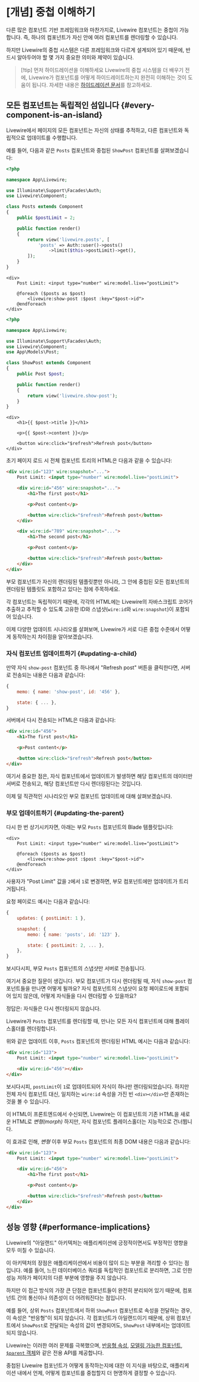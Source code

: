 # [개념] 중첩 이해하기
다른 많은 컴포넌트 기반 프레임워크와 마찬가지로, Livewire 컴포넌트는 중첩이 가능합니다. 즉, 하나의 컴포넌트가 자신 안에 여러 컴포넌트를 렌더링할 수 있습니다.

하지만 Livewire의 중첩 시스템은 다른 프레임워크와 다르게 설계되어 있기 때문에, 반드시 알아두어야 할 몇 가지 중요한 의미와 제약이 있습니다.

> [!tip] 먼저 하이드레이션을 이해하세요
> Livewire의 중첩 시스템을 더 배우기 전에, Livewire가 컴포넌트를 어떻게 하이드레이트하는지 완전히 이해하는 것이 도움이 됩니다. 자세한 내용은 [하이드레이션 문서](/livewire/3.x/hydration)를 참고하세요.

## 모든 컴포넌트는 독립적인 섬입니다 {#every-component-is-an-island}

Livewire에서 페이지의 모든 컴포넌트는 자신의 상태를 추적하고, 다른 컴포넌트와 독립적으로 업데이트를 수행합니다.

예를 들어, 다음과 같은 `Posts` 컴포넌트와 중첩된 `ShowPost` 컴포넌트를 살펴보겠습니다:

```php
<?php

namespace App\Livewire;

use Illuminate\Support\Facades\Auth;
use Livewire\Component;

class Posts extends Component
{
    public $postLimit = 2;

    public function render()
    {
        return view('livewire.posts', [
            'posts' => Auth::user()->posts()
                ->limit($this->postLimit)->get(),
        ]);
    }
}
```

```blade
<div>
    Post Limit: <input type="number" wire:model.live="postLimit">

    @foreach ($posts as $post)
        <livewire:show-post :$post :key="$post->id">
    @endforeach
</div>
```

```php
<?php

namespace App\Livewire;

use Illuminate\Support\Facades\Auth;
use Livewire\Component;
use App\Models\Post;

class ShowPost extends Component
{
    public Post $post;

    public function render()
    {
        return view('livewire.show-post');
    }
}
```

```blade
<div>
    <h1>{{ $post->title }}</h1>

    <p>{{ $post->content }}</p>

    <button wire:click="$refresh">Refresh post</button>
</div>
```

초기 페이지 로드 시 전체 컴포넌트 트리의 HTML은 다음과 같을 수 있습니다:

```html
<div wire:id="123" wire:snapshot="...">
    Post Limit: <input type="number" wire:model.live="postLimit">

    <div wire:id="456" wire:snapshot="...">
        <h1>The first post</h1>

        <p>Post content</p>

        <button wire:click="$refresh">Refresh post</button>
    </div>

    <div wire:id="789" wire:snapshot="...">
        <h1>The second post</h1>

        <p>Post content</p>

        <button wire:click="$refresh">Refresh post</button>
    </div>
</div>
```

부모 컴포넌트가 자신의 렌더링된 템플릿뿐만 아니라, 그 안에 중첩된 모든 컴포넌트의 렌더링된 템플릿도 포함하고 있다는 점에 주목하세요.

각 컴포넌트는 독립적이기 때문에, 각각의 HTML에는 Livewire의 자바스크립트 코어가 추출하고 추적할 수 있도록 고유한 ID와 스냅샷(`wire:id`와 `wire:snapshot`)이 포함되어 있습니다.

이제 다양한 업데이트 시나리오를 살펴보며, Livewire가 서로 다른 중첩 수준에서 어떻게 동작하는지 차이점을 알아보겠습니다.

### 자식 컴포넌트 업데이트하기 {#updating-a-child}

만약 자식 `show-post` 컴포넌트 중 하나에서 "Refresh post" 버튼을 클릭한다면, 서버로 전송되는 내용은 다음과 같습니다:

```js
{
    memo: { name: 'show-post', id: '456' },

    state: { ... },
}
```

서버에서 다시 전송되는 HTML은 다음과 같습니다:

```html
<div wire:id="456">
    <h1>The first post</h1>

    <p>Post content</p>

    <button wire:click="$refresh">Refresh post</button>
</div>
```

여기서 중요한 점은, 자식 컴포넌트에서 업데이트가 발생하면 해당 컴포넌트의 데이터만 서버로 전송되고, 해당 컴포넌트만 다시 렌더링된다는 것입니다.

이제 덜 직관적인 시나리오인 부모 컴포넌트 업데이트에 대해 살펴보겠습니다.

### 부모 업데이트하기 {#updating-the-parent}

다시 한 번 상기시키자면, 아래는 부모 `Posts` 컴포넌트의 Blade 템플릿입니다:

```blade
<div>
    Post Limit: <input type="number" wire:model.live="postLimit">

    @foreach ($posts as $post)
        <livewire:show-post :$post :key="$post->id">
    @endforeach
</div>
```

사용자가 "Post Limit" 값을 `2`에서 `1`로 변경하면, 부모 컴포넌트에만 업데이트가 트리거됩니다.

요청 페이로드 예시는 다음과 같습니다:

```js
{
    updates: { postLimit: 1 },

    snapshot: {
        memo: { name: 'posts', id: '123' },

        state: { postLimit: 2, ... },
    },
}
```

보시다시피, 부모 `Posts` 컴포넌트의 스냅샷만 서버로 전송됩니다.

여기서 중요한 질문이 생깁니다. 부모 컴포넌트가 다시 렌더링될 때, 자식 `show-post` 컴포넌트들을 만나면 어떻게 될까요? 자식 컴포넌트의 스냅샷이 요청 페이로드에 포함되어 있지 않은데, 어떻게 자식들을 다시 렌더링할 수 있을까요?

정답은: 자식들은 다시 렌더링되지 않습니다.

Livewire가 `Posts` 컴포넌트를 렌더링할 때, 만나는 모든 자식 컴포넌트에 대해 플레이스홀더를 렌더링합니다.

위와 같은 업데이트 이후, `Posts` 컴포넌트의 렌더링된 HTML 예시는 다음과 같습니다:

```html
<div wire:id="123">
    Post Limit: <input type="number" wire:model.live="postLimit">

    <div wire:id="456"></div>
</div>
```

보시다시피, `postLimit`이 `1`로 업데이트되어 자식이 하나만 렌더링되었습니다. 하지만 전체 자식 컴포넌트 대신, 일치하는 `wire:id` 속성을 가진 빈 `<div></div>`만 존재하는 것을 볼 수 있습니다.

이 HTML이 프론트엔드에서 수신되면, Livewire는 이 컴포넌트의 기존 HTML을 새로운 HTML로 _변형(morph)_ 하지만, 자식 컴포넌트 플레이스홀더는 지능적으로 건너뜁니다.

이 효과로 인해, _변형_ 이후 부모 `Posts` 컴포넌트의 최종 DOM 내용은 다음과 같습니다:

```html
<div wire:id="123">
    Post Limit: <input type="number" wire:model.live="postLimit">

    <div wire:id="456">
        <h1>The first post</h1>

        <p>Post content</p>

        <button wire:click="$refresh">Refresh post</button>
    </div>
</div>
```

## 성능 영향 {#performance-implications}

Livewire의 "아일랜드" 아키텍처는 애플리케이션에 긍정적이면서도 부정적인 영향을 모두 미칠 수 있습니다.

이 아키텍처의 장점은 애플리케이션에서 비용이 많이 드는 부분을 격리할 수 있다는 점입니다. 예를 들어, 느린 데이터베이스 쿼리를 독립적인 컴포넌트로 분리하면, 그로 인한 성능 저하가 페이지의 다른 부분에 영향을 주지 않습니다.

하지만 이 접근 방식의 가장 큰 단점은 컴포넌트들이 완전히 분리되어 있기 때문에, 컴포넌트 간의 통신이나 의존성이 더 어려워진다는 점입니다.

예를 들어, 상위 `Posts` 컴포넌트에서 하위 `ShowPost` 컴포넌트로 속성을 전달하는 경우, 이 속성은 "반응형"이 되지 않습니다. 각 컴포넌트가 아일랜드이기 때문에, 상위 컴포넌트에서 `ShowPost`로 전달되는 속성의 값이 변경되어도, `ShowPost` 내부에서는 업데이트되지 않습니다.

Livewire는 이러한 여러 문제를 극복했으며, [반응형 속성](/livewire/3.x/nesting#reactive-props), [모델링 가능한 컴포넌트](/livewire/3.x/nesting#binding-to-child-data-using-wiremodel), [ `$parent` 객체](/livewire/3.x/nesting#directly-accessing-the-parent-from-the-child)와 같은 전용 API를 제공합니다.

중첩된 Livewire 컴포넌트가 어떻게 동작하는지에 대한 이 지식을 바탕으로, 애플리케이션 내에서 언제, 어떻게 컴포넌트를 중첩할지 더 현명하게 결정할 수 있습니다.



